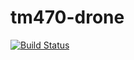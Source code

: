 # tm470-drone

[![Build Status](https://cloud.drone.io/api/badges/iTuiSoft/tm470-drone/status.svg)](https://cloud.drone.io/iTuiSoft/tm470-drone)
